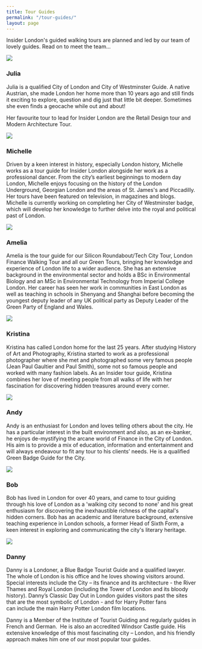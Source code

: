 ```yaml
---
title: Tour Guides
permalink: "/tour-guides/"
layout: page
---
```


Insider London's guided walking tours are planned and led by our team of lovely guides. Read on to meet the team...
<div class="media media--responsive palm-mb-- lap-mb- desk-mb">
  <img src="{{ site.baseurl }}/assets/images/julia-240x240.jpg" class="media__img">
  <div class="media__body">
    <h3>Julia</h3>
    <p>Julia is a qualified City of London and City of Westminster Guide. A native Austrian, she made London her home more than 10 years ago and still finds it exciting to explore, question and dig just that little bit deeper. Sometimes she even finds a geocache while out and about!</p>
    <p>Her favourite tour to lead for Insider London are the Retail Design tour and Modern Architecture Tour.</p>    
  </div>
</div>
<div class="media media--responsive palm-mb-- lap-mb- desk-mb">
  <img src="{{ site.baseurl }}/assets/images/Michelle picture-240x240.jpg" class="media__img">
  <div class="media__body">
    <h3>Michelle</h3>
    <p>Driven by a keen interest in history, especially London history, Michelle works as a tour guide for Insider London alongside her work as a professional dancer. From the city’s earliest beginnings to modern day London, Michelle enjoys focusing on the history of the London Underground, Georgian London and the areas of St. James's and Piccadilly. Her tours have been featured on television, in magazines and blogs. Michelle is currently working on completing her City of Westminster badge, which will develop her knowledge to further delve into the royal and political past of London.</p>
  </div>
</div>
<div class="media media--responsive palm-mb-- lap-mb- desk-mb">
  <img src="{{ site.baseurl }}/assets/images/Amelia-240x240.jpg" class="media__img">
  <div class="media__body">
<h3>Amelia</h3>

<p>Amelia is the tour guide for our Silicon Roundabout/Tech City Tour, London Finance Walking Tour and all our Green Tours, bringing her knowledge and experience of London life to a wider audience. She has an extensive background in the environmental sector and holds a BSc in Environmental Biology and an MSc in Environmental Technology from Imperial College London. Her career has seen her work in communities in East London as well as teaching in schools in Shenyang and Shanghai before becoming the youngest deputy leader of any UK political party as Deputy Leader of the Green Party of England and Wales.</p>
</div>
</div>
<div class="media media--responsive palm-mb-- lap-mb- desk-mb">
  <img src="{{ site.baseurl }}/assets/images/kristina-240x240.jpg" class="media__img">
  <div class="media__body">
<h3>Kristina</h3>

<p>Kristina has called London home for the last 25 years. After studying History of Art and Photography, Kristina started to work as a professional photographer where she met and photographed some very famous people (Jean Paul Gaultier and Paul Smith), some not so famous people and worked with many fashion labels. As an Insider tour guide, Kristina combines her love of meeting people from all walks of life with her fascination for discovering hidden treasures around every corner.</p>
</div>
</div>
<div class="media media--responsive palm-mb-- lap-mb- desk-mb">
  <img src="{{ site.baseurl }}/assets/images/Andy-240x240.jpg" class="media__img">
  <div class="media__body">
<h3>Andy</h3>
<p>Andy is an enthusiast for London and loves telling others about the city. He has a particular interest in the built environment and also, as an ex-banker, he enjoys de-mystifying the arcane world of Finance in the City of London. His aim is to provide a mix of education, information and entertainment and will always endeavour to fit any tour to his clients’ needs. He is a qualified Green Badge Guide for the City.</p>
</div>
</div>

<div class="media media--responsive palm-mb-- lap-mb- desk-mb">
  <img src="{{ site.baseurl }}/assets/images/Bob-240x240.jpg" class="media__img">
  <div class="media__body">
<h3>Bob</h3>
<p>Bob has lived in London for over 40 years, and came to tour guiding through his love of London as a 'walking city second to none' and his great enthusiasm for discovering the inexhaustible richness of the capital's hidden corners. Bob has an academic and literature background, extensive teaching experience in London schools, a former Head of Sixth Form, a keen interest in exploring and communicating the city's literary heritage.</p>
</div>
</div>

<div class="media media--responsive palm-mb-- lap-mb- desk-mb">
  <img src="/uploads/Danny-240x240.jpg" class="media__img">
  <div class="media__body">
  <h3>Danny</h3>
  <p>Danny is a Londoner, a Blue Badge Tourist Guide and a qualified lawyer.  The whole of London is his office and he loves showing visitors around.  Special interests include the City – its finance and its architecture - the River Thames and Royal London (including the Tower of London and its bloody history). Danny’s Classic Day Out in London guides visitors past the sites that are the most symbolic of London - and for Harry Potter fans can include the main Harry Potter London film locations.</p>
  <p>Danny is a Member of the Institute of Tourist Guiding and regularly guides in French and German.  He is also an accredited Windsor Castle guide. His extensive knowledge of this most fascinating city – London, and his friendly approach makes him one of our most popular tour guides. </p>
  </div>
</div>
